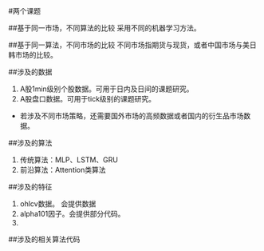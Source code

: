 
#两个课题  

##基于同一市场，不同算法的比较
采用不同的机器学习方法。

##基于同一算法，不同市场的比较
不同市场指期货与现货，或者中国市场与美日韩市场的比较。

##涉及的数据  
1. A股1min级别个股数据。可用于日内及日间的课题研究。  
2. A股盘口数据。可用于tick级别的课题研究。  
* 若涉及不同市场策略，还需要国外市场的高频数据或者国内的衍生品市场数据。  

##涉及的算法  
1. 传统算法：MLP、LSTM、GRU
2. 前沿算法：Attention类算法

##涉及的特征
1. ohlcv数据。 会提供数据
2. alpha101因子。会提供部分代码。
3. 

##涉及的相关算法代码
